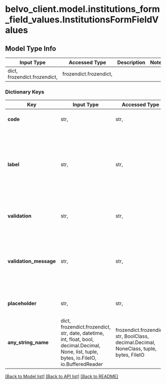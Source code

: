 # belvo_client.model.institutions_form_field_values.InstitutionsFormFieldValues

## Model Type Info
Input Type | Accessed Type | Description | Notes
------------ | ------------- | ------------- | -------------
dict, frozendict.frozendict,  | frozendict.frozendict,  |  | 

### Dictionary Keys
Key | Input Type | Accessed Type | Description | Notes
------------ | ------------- | ------------- | ------------- | -------------
**code** | str,  | str,  | The code of the document. | [optional] 
**label** | str,  | str,  | The label for the field. For example: - Cédula de Ciudadanía - Cédula de Extranjería - Pasaporte  | [optional] 
**validation** | str,  | str,  | The type of input validation used for the field. | [optional] 
**validation_message** | str,  | str,  | The message displayed when an invalid input is provided in the form field. | [optional] 
**placeholder** | str,  | str,  | The placeholder text in the form field. | [optional] 
**any_string_name** | dict, frozendict.frozendict, str, date, datetime, int, float, bool, decimal.Decimal, None, list, tuple, bytes, io.FileIO, io.BufferedReader | frozendict.frozendict, str, BoolClass, decimal.Decimal, NoneClass, tuple, bytes, FileIO | any string name can be used but the value must be the correct type | [optional]

[[Back to Model list]](../../README.md#documentation-for-models) [[Back to API list]](../../README.md#documentation-for-api-endpoints) [[Back to README]](../../README.md)

